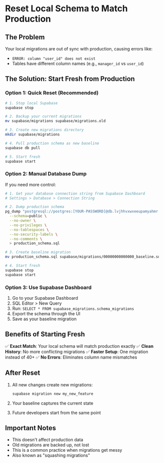# Reset Local Schema to Match Production

## The Problem
Your local migrations are out of sync with production, causing errors like:
- `ERROR: column "user_id" does not exist`
- Tables have different column names (e.g., `manager_id` vs `user_id`)

## The Solution: Start Fresh from Production

### Option 1: Quick Reset (Recommended)

```bash
# 1. Stop local Supabase
supabase stop

# 2. Backup your current migrations
mv supabase/migrations supabase/migrations.old

# 3. Create new migrations directory
mkdir supabase/migrations

# 4. Pull production schema as new baseline
supabase db pull

# 5. Start fresh
supabase start
```

### Option 2: Manual Database Dump

If you need more control:

```bash
# 1. Get your database connection string from Supabase Dashboard
# Settings > Database > Connection String

# 2. Dump production schema
pg_dump "postgresql://postgres:[YOUR-PASSWORD]@db.lvjhhvxwxeeupamyahmr.supabase.co:5432/postgres" \
  --schema=public \
  --no-owner \
  --no-privileges \
  --no-tablespaces \
  --no-security-labels \
  --no-comments \
  > production_schema.sql

# 3. Create baseline migration
mv production_schema.sql supabase/migrations/00000000000000_baseline.sql

# 4. Start fresh
supabase stop
supabase start
```

### Option 3: Use Supabase Dashboard

1. Go to your Supabase Dashboard
2. SQL Editor > New Query
3. Run: `SELECT * FROM supabase_migrations.schema_migrations`
4. Export the schema through the UI
5. Save as your baseline migration

## Benefits of Starting Fresh

✅ **Exact Match**: Your local schema will match production exactly
✅ **Clean History**: No more conflicting migrations
✅ **Faster Setup**: One migration instead of 40+
✅ **No Errors**: Eliminates column name mismatches

## After Reset

1. All new changes create new migrations:
   ```bash
   supabase migration new my_new_feature
   ```

2. Your baseline captures the current state
3. Future developers start from the same point

## Important Notes

- This doesn't affect production data
- Old migrations are backed up, not lost
- This is a common practice when migrations get messy
- Also known as "squashing migrations"
